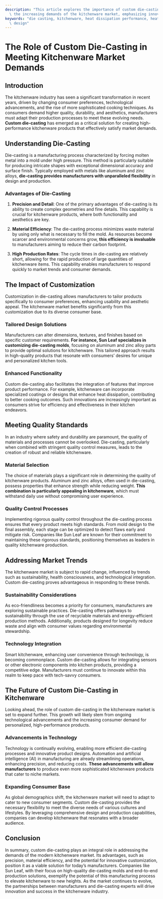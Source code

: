 ```yaml
---
description: "This article explores the importance of custom die-casting processes in satisfying\
  \ the increasing demands of the kitchenware market, emphasizing innovation and efficiency."
keywords: "die casting, kitchenware, heat dissipation performance, heat dissipation optimization\
  \ design"
---
```

# The Role of Custom Die-Casting in Meeting Kitchenware Market Demands

## Introduction

The kitchenware industry has seen a significant transformation in recent years, driven by changing consumer preferences, technological advancements, and the rise of more sophisticated cooking techniques. As consumers demand higher quality, durability, and aesthetics, manufacturers must adapt their production processes to meet these evolving needs. **Custom die-casting** has emerged as a critical solution for creating high-performance kitchenware products that effectively satisfy market demands.

## Understanding Die-Casting

Die-casting is a manufacturing process characterized by forcing molten metal into a mold under high pressure. This method is particularly suitable for producing intricate shapes with exceptional dimensional accuracy and surface finish. Typically employed with metals like aluminum and zinc alloys, **die-casting provides manufacturers with unparalleled flexibility** in design and production.

### Advantages of Die-Casting

1. **Precision and Detail**: One of the primary advantages of die-casting is its ability to create complex geometries and fine details. This capability is crucial for kitchenware products, where both functionality and aesthetics are key.
   
2. **Material Efficiency**: The die-casting process minimizes waste material by using only what is necessary to fill the mold. As resources become scarcer and environmental concerns grow, **this efficiency is invaluable** to manufacturers aiming to reduce their carbon footprint.

3. **High Production Rates**: The cycle times in die-casting are relatively short, allowing for the rapid production of large quantities of kitchenware items. This capability enables manufacturers to respond quickly to market trends and consumer demands.

## The Impact of Customization

Customization in die-casting allows manufacturers to tailor products specifically to consumer preferences, enhancing usability and aesthetic appeal. The kitchenware market benefits significantly from this customization due to its diverse consumer base.

### Tailored Design Solutions

Manufacturers can alter dimensions, textures, and finishes based on specific customer requirements. **For instance, Sun Leaf specializes in customizing die-casting molds**, focusing on aluminum and zinc alloy parts to provide optimal solutions for kitchenware. This tailored approach results in high-quality products that resonate with consumers’ desires for unique and personalized kitchen tools.

### Enhanced Functionality

Custom die-casting also facilitates the integration of features that improve product performance. For example, kitchenware can incorporate specialized coatings or designs that enhance heat dissipation, contributing to better cooking outcomes. Such innovations are increasingly important as consumers strive for efficiency and effectiveness in their kitchen endeavors.

## Meeting Quality Standards

In an industry where safety and durability are paramount, the quality of materials and processes cannot be overlooked. Die-casting, particularly when combined with stringent quality control measures, leads to the creation of robust and reliable kitchenware.

### Material Selection

The choice of materials plays a significant role in determining the quality of kitchenware products. Aluminum and zinc alloys, often used in die-casting, possess properties that enhance strength while reducing weight. **This combination is particularly appealing in kitchenware**, which must withstand daily use without compromising user experience.

### Quality Control Processes

Implementing rigorous quality control throughout the die-casting process ensures that every product meets high standards. From mold design to the final assembly, each stage can be optimized to detect flaws early and mitigate risk. Companies like Sun Leaf are known for their commitment to maintaining these rigorous standards, positioning themselves as leaders in quality kitchenware production.

## Addressing Market Trends

The kitchenware market is subject to rapid change, influenced by trends such as sustainability, health consciousness, and technological integration. Custom die-casting proves advantageous in responding to these trends.

### Sustainability Considerations

As eco-friendliness becomes a priority for consumers, manufacturers are exploring sustainable practices. Die-casting offers pathways to sustainability through the use of recyclable materials and energy-efficient production methods. Additionally, products designed for longevity reduce waste and align with consumer values regarding environmental stewardship.

### Technology Integration

Smart kitchenware, enhancing user convenience through technology, is becoming commonplace. Custom die-casting allows for integrating sensors or other electronic components into kitchen products, providing a competitive edge. Manufacturers must continue to innovate within this realm to keep pace with tech-savvy consumers.

## The Future of Custom Die-Casting in Kitchenware

Looking ahead, the role of custom die-casting in the kitchenware market is set to expand further. This growth will likely stem from ongoing technological advancements and the increasing consumer demand for personalized, high-performance products.

### Advancements in Technology

Technology is continually evolving, enabling more efficient die-casting processes and innovative product designs. Automation and artificial intelligence (AI) in manufacturing are already streamlining operations, enhancing precision, and reducing costs. **These advancements will allow manufacturers** to produce even more sophisticated kitchenware products that cater to niche markets.

### Expanding Consumer Base

As global demographics shift, the kitchenware market will need to adapt to cater to new consumer segments. Custom die-casting provides the necessary flexibility to meet the diverse needs of various cultures and lifestyles. By leveraging comprehensive design and production capabilities, companies can develop kitchenware that resonates with a broader audience.

## Conclusion

In summary, custom die-casting plays an integral role in addressing the demands of the modern kitchenware market. Its advantages, such as precision, material efficiency, and the potential for innovative customization, position it as a viable solution for today’s manufacturers. Companies like Sun Leaf, with their focus on high-quality die-casting molds and end-to-end production solutions, exemplify the potential of this manufacturing process to elevate kitchenware to new heights. As the market continues to evolve, the partnerships between manufacturers and die-casting experts will drive innovation and success in the kitchenware industry.
